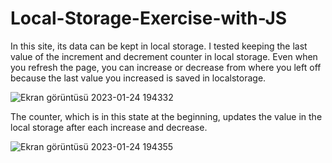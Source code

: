 # Local-Storage-Exercise-with-JS
In this site, its data can be kept in local storage.
I tested keeping the last value of the increment and decrement counter in local storage. Even when you refresh the page, you can increase or decrease from where you left off because the last value you increased is saved in localstorage.

![Ekran görüntüsü 2023-01-24 194332](https://user-images.githubusercontent.com/103189726/214355028-e100791e-624d-4e39-9f61-9593d6f8ebde.png)

The counter, which is in this state at the beginning, updates the value in the local storage after each increase and decrease.


![Ekran görüntüsü 2023-01-24 194355](https://user-images.githubusercontent.com/103189726/214355309-941eb1bc-2391-4343-844b-c517cb03fc2f.png)
